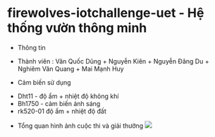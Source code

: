 # firewolves-iotchallenge-uet - Hệ thống vườn thông minh
- Thông tin
+ Thành viên : Văn Quốc Dũng + Nguyễn Kiên + Nguyễn Đăng Du + Nghiêm Văn Quang + Mai Mạnh Huy
- Cảm biến sử dụng
+ Dht11 - độ ẩm + nhiệt độ không khí
+ Bh1750 - cảm biến ánh sáng
+ rk520-01 độ ẩm + nhiệt độ đất
- Tổng quan hình ảnh cuộc thi và giải thưởng
![](anh/giaithuong.jpg)

